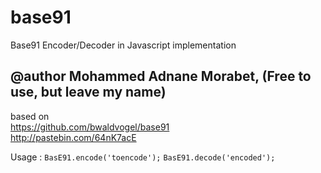 base91
======

Base91 Encoder/Decoder in Javascript implementation

 
 @author Mohammed Adnane Morabet, (Free to use, but leave my name)
 --------------------------------------------
based on <br /> https://github.com/bwaldvogel/base91<br /> 
          http://pastebin.com/64nK7acE<br />  

 Usage : <code>BasE91.encode('toencode');</code>
          <code>BasE91.decode('encoded');</code>

